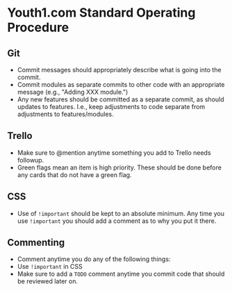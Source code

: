 Youth1.com Standard Operating Procedure
===

Git
---
* Commit messages should appropriately describe what is going into the commit.
* Commit modules as separate commits to other code with an appropriate message (e.g., "Adding XXX module.")
* Any new features should be committed as a separate commit, as should updates to features. I.e., keep adjustments to code separate from adjustments to features/modules.

Trello
---
* Make sure to @mention anytime something you add to Trello needs followup.
* Green flags mean an item is high priority. These should be done before any cards that do not have a green flag.


CSS
---
* Use of `!important` should be kept to an absolute minimum. Any time you use `!important` you should add a comment as to why you put it there.

Commenting
---

* Comment anytime you do any of the following things:
 * Use `!important` in CSS
* Make sure to add a `TODO` comment anytime you commit code that should be reviewed later on.
